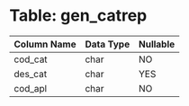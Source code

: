 # Table: gen_catrep

| Column Name | Data Type | Nullable |
|-------------|-----------|----------|
| cod_cat | char | NO |
| des_cat | char | YES |
| cod_apl | char | NO |
